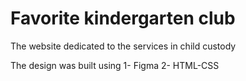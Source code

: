 # Favorite kindergarten club

The website dedicated to the services in child custody




The design was built using
1- Figma 
2- HTML-CSS
